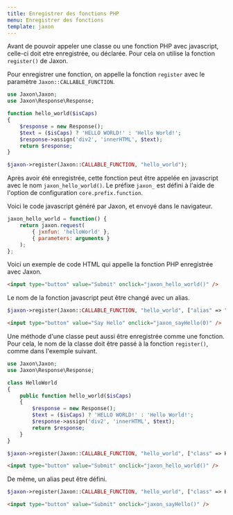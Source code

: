 ```yaml
---
title: Enregistrer des fonctions PHP
menu: Enregistrer des fonctions
template: jaxon
---
```


Avant de pouvoir appeler une classe ou une fonction PHP avec javascript, celle-ci doit etre enregistrée, ou déclarée.
Pour cela on utilise la fonction `register()` de Jaxon.

Pour enregistrer une fonction, on appelle la fonction `register` avec le paramètre `Jaxon::CALLABLE_FUNCTION`.

```php
use Jaxon\Jaxon;
use Jaxon\Response\Response;

function hello_world($isCaps)
{
    $response = new Response();
    $text = ($isCaps) ? 'HELLO WORLD!' : 'Hello World!';
    $response->assign('div2', 'innerHTML', $text);
    return $response;
}

$jaxon->register(Jaxon::CALLABLE_FUNCTION, "hello_world");
```

Après avoir été enregistrée, cette fonction peut être appelée en javascript avec le nom `jaxon_hello_world()`.
Le préfixe `jaxon_` est défini à l'aide de l'option de configuration `core.prefix.function`.

Voici le code javascript généré par Jaxon, et envoyé dans le navigateur.

```js
jaxon_hello_world = function() {
    return jaxon.request(
        { jxnfun: 'helloWorld' },
        { parameters: arguments }
    );
};
```

Voici un exemple de code HTML qui appelle la fonction PHP enregistrée avec Jaxon.

```html
<input type="button" value="Submit" onclick="jaxon_hello_world()" />
```

Le nom de la fonction javascript peut être changé avec un alias.

```php
$jaxon->register(Jaxon::CALLABLE_FUNCTION, "hello_world", ["alias" => "sayHello"]);
```

```html
<input type="button" value="Say Hello" onclick="jaxon_sayHello(0)" />
```

Une méthode d'une classe peut aussi être enregistrée comme une fonction.
Pour cela, le nom de la classe doit être passé à la fonction `register()`, comme dans l'exemple suivant.

```php
use Jaxon\Jaxon;
use Jaxon\Response\Response;

class HelloWorld
{
    public function hello_world($isCaps)
    {
        $response = new Response();
        $text = ($isCaps) ? 'HELLO WORLD!' : 'Hello World!';
        $response->assign('div2', 'innerHTML', $text);
        return $response;
    }
}

$jaxon->register(Jaxon::CALLABLE_FUNCTION, "hello_world", ["class" => HelloWorld::class]);
```

```html
<input type="button" value="Submit" onclick="jaxon_hello_world()" />
```

De même, un alias peut être défini.

```php
$jaxon->register(Jaxon::CALLABLE_FUNCTION, "hello_world", ["class" => HelloWorld::class, "alias" => "sayHello"]);
```

```html
<input type="button" value="Submit" onclick="jaxon_sayHello()" />
```

